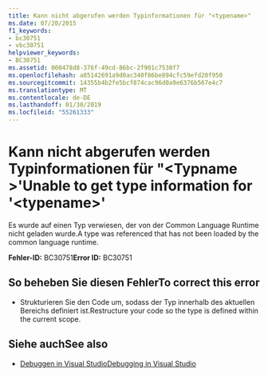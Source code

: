 ```yaml
---
title: Kann nicht abgerufen werden Typinformationen für "<typename>"
ms.date: 07/20/2015
f1_keywords:
- bc30751
- vbc30751
helpviewer_keywords:
- BC30751
ms.assetid: 000478d8-376f-49cd-86bc-2f901c7530f7
ms.openlocfilehash: a85142691a9d0ac340f86be894cfc59efd20f950
ms.sourcegitcommit: 14355b4b2fe5bcf874cac96d0a9e6376b567e4c7
ms.translationtype: MT
ms.contentlocale: de-DE
ms.lasthandoff: 01/30/2019
ms.locfileid: "55261333"
---
```

# <a name="unable-to-get-type-information-for-typename"></a><span data-ttu-id="271c0-102">Kann nicht abgerufen werden Typinformationen für "\<Typname >'</span><span class="sxs-lookup"><span data-stu-id="271c0-102">Unable to get type information for '\<typename>'</span></span>
<span data-ttu-id="271c0-103">Es wurde auf einen Typ verwiesen, der von der Common Language Runtime nicht geladen wurde.</span><span class="sxs-lookup"><span data-stu-id="271c0-103">A type was referenced that has not been loaded by the common language runtime.</span></span>  
  
 <span data-ttu-id="271c0-104">**Fehler-ID:** BC30751</span><span class="sxs-lookup"><span data-stu-id="271c0-104">**Error ID:** BC30751</span></span>  
  
## <a name="to-correct-this-error"></a><span data-ttu-id="271c0-105">So beheben Sie diesen Fehler</span><span class="sxs-lookup"><span data-stu-id="271c0-105">To correct this error</span></span>  
  
-   <span data-ttu-id="271c0-106">Strukturieren Sie den Code um, sodass der Typ innerhalb des aktuellen Bereichs definiert ist.</span><span class="sxs-lookup"><span data-stu-id="271c0-106">Restructure your code so the type is defined within the current scope.</span></span>  
  
## <a name="see-also"></a><span data-ttu-id="271c0-107">Siehe auch</span><span class="sxs-lookup"><span data-stu-id="271c0-107">See also</span></span>
- [<span data-ttu-id="271c0-108">Debuggen in Visual Studio</span><span class="sxs-lookup"><span data-stu-id="271c0-108">Debugging in Visual Studio</span></span>](/visualstudio/debugger/debugging-in-visual-studio)
